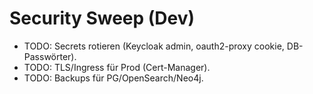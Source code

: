 # Security Sweep (Dev)

- TODO: Secrets rotieren (Keycloak admin, oauth2-proxy cookie, DB-Passwörter).
- TODO: TLS/Ingress für Prod (Cert-Manager).
- TODO: Backups für PG/OpenSearch/Neo4j.
